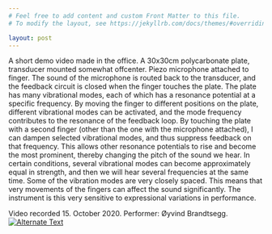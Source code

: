 ```yaml
---
# Feel free to add content and custom Front Matter to this file.
# To modify the layout, see https://jekyllrb.com/docs/themes/#overriding-theme-defaults

layout: post
---
```


A short demo video made in the office. A 30x30cm polycarbonate plate, transducer mounted somewhat offcenter. Piezo microphone attached to finger. The sound of the microphone is routed back to the transducer, and the feedback circuit is closed when the finger touches the plate. The plate has many vibrational modes, each of which has a resonance potential at a specific frequency. By moving the finger to different positions on the plate, different vibrational modes can be activated, and the mode frequency contributes to the resonance of the feedback loop. By touching the plate with a second finger (other than the one with the microphone attached), I can dampen selected vibrational modes, and thus suppress feedback on that frequency. This allows other resonance potentials to rise and become the most prominent, thereby changing the pitch of the sound we hear. In certain conditions, several vibrational modes can become approximately equal in strength, and then we will hear several frequencies at the same time. Some of the vibration modes are very closely spaced. This means that very movements of the fingers can affect the sound significantly. The instrument is this very sensitive to expressional variations in performance.

Video recorded 15. October 2020. Performer: Øyvind Brandtsegg.
[![Alternate Text](../../../media/materials_demo_video_still.png)](../../../media/materials_feed_demo_2020_10_14.webm "Link Title")

